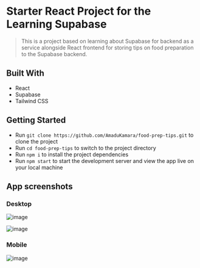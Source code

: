 # Starter React Project for the Learning Supabase

> This is a project based on learning about Supabase for backend as a service alongside React frontend for storing tips on food preparation to the Supabase backend.

## Built With
- React
- Supabase
- Tailwind CSS

## Getting Started

- Run `git clone https://github.com/AmaduKamara/food-prep-tips.git` to clone the project
- Run `cd food-prep-tips` to switch to the project directory
- Run `npm i` to install the project dependencies
- Run `npm start` to start the development server and view the app live on your local machine

## App screenshots

### Desktop
![image](https://user-images.githubusercontent.com/50941074/190902511-aafbc0b9-5c31-4ab0-8f12-fa7e0f2bf7cc.png)

![image](https://user-images.githubusercontent.com/50941074/190902828-1df5a6f6-627b-49bf-8b70-8f77acc10cc6.png)

### Mobile
![image](https://user-images.githubusercontent.com/50941074/190902485-4e8335d2-7187-42d8-bbbf-19736e8a88d7.png)
